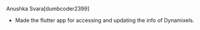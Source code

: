Anushka Svara[dumbcoder2399]
- <contributions>Made the flutter app for accessing and updating the info of Dynamixels.
